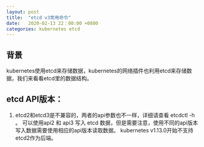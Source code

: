 ```yaml
---
layout: post
title:  "etcd v3常用命令"
date:   2020-02-13 22：00:00 +0800
categories: kubernetes etcd
---
```

## 背景
kubernetes使用etcd来存储数据，kubernetes的网络插件也利用etcd来存储数据，我们来看看etcd里的数据结构。

## etcd API版本：
1. etcd2和etcd3是不兼容的，两者的api参数也不一样，详细请查看 etcdctl -h 。
可以使用api2 和 api3 写入 etcd 数据，但是需要注意，使用不同的api版本写入数据需要使用相应的api版本读取数据。
kubernetes v1.13.0开始不支持etcd2作为后端。

